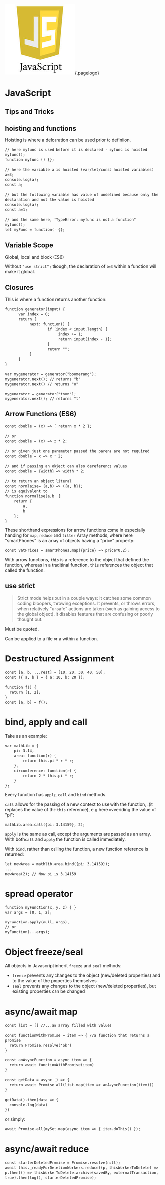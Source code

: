 ![Javascript Logo](/uploads/logos/javascript-logo.jpg "Javascript Logo"){.pagelogo}
<!-- TITLE: Javascript -->
<!-- SUBTITLE: A collection of JavaScript/TypeScript -->

# JavaScript
## Tips and Tricks
## hoisting and functions
Hoisting is where a delcaration can be used prior to definiion.
```
// here myfunc is used before it is declared - myfunc is hoisted
myfunc();
function myfunc () {};

// here the variable a is hoisted (var/let/const hoisted variables)
a=3;
console.log(a);
const a;

// but the following variable has value of undefined because only the declaration and not the value is hoisted
console.log(a);
const a=1;

// and the same here, "TypeError: myfunc is not a function"
myfunc();
let myFunc = function() {};
```

## Variable Scope
Global, local and block (ES6)

Without `"use strict";` though, the declaration of `b=3` within a function will make it global.

## Closures
This is where a function returns another function:
```
function generator(input) {
      var index = 0;
      return {
           next: function() {
                   if (index < input.length) {
                        index += 1;
                        return input[index - 1];
                   }
                   return "";
           } 
      }
}

var mygenerator = generator("boomerang");
mygenerator.next(); // returns "b"
mygenerator.next() // returns "o"

mygenerator = generator("toon");
mygenerator.next(); // returns "t"
```

## Arrow Functions (ES6)
```
const double = (x) => { return x * 2 };

// or
const double = (x) => x * 2;

// or given just one parameter passed the parens are not required
const double = x => x * 2;

// and if passing an object can also dereference values
const double = {width} => width * 2;

// to return an object literal
const normlaise= (a,b) => ({a, b});
// is equivalent to
function normalise(a,b) {
	return {
		a,
		b
	};
}
```

These shorthand expressions for arrow functions come in especially handing for `map`, `reduce` and `filter` Array methods, where here "smartPhones" is an array of objects having a "price" property:
```
const vatPrices = smartPhones.map({price} => price*0.2);
```

With arrow functions, `this` is a reference to the object that defined the function, whereas in a traditinal function, `this` references the object that called the function.

## use strict
> Strict mode helps out in a couple ways:
>        It catches some common coding bloopers, throwing exceptions.
>        It prevents, or throws errors, when relatively "unsafe" actions are taken (such as gaining access to the global object).
>        It disables features that are confusing or poorly thought out.

Must be quoted.

Can be applied to a file or a within a function.

# Destructured Assignment
```
const [a, b, ...rest] = [10, 20, 30, 40, 50];
const ({ a, b } = { a: 10, b: 20 });

function f() {
  return [1, 2];
}
const [a, b] = f(); 
```
# bind, apply and call
Take as an example:
```
var mathLib = {
    pi: 3.14,
    area: function(r) {
        return this.pi * r * r;
    },
    circumference: function(r) {
        return 2 * this.pi * r;
    }
};
```

Every function has `apply`, `call` and `bind` methods.

`call` allows for the passing of a new context to use with the function, .(it replaces the value of the `this` reference), e.g here ovveriding the value of "pi":
```
mathLib.area.call({pi: 3.14159}, 2);
```

`apply` is the same as call, except the arguments are passed as an array. With both`call` and `apply` the function is called immediately.

With `bind`, rather than calling the function, a new function reference is returned:
```
let newArea = mathlib.area.bind({pi: 3.14159});
...
newArea(2); // Now pi is 3.14159
```
# spread operator
```
function myFunction(x, y, z) { }
var args = [0, 1, 2];

myFunction.apply(null, args);
// or
myFunction(...args);
```

# Object freeze/seal
All objects in Javascript inherit `freeze` and `seal` methods:
* `freeze` prevents any changes to the object (new/deleted properties) and to the value of the properties themselves
* `seal` prevents any changes to the object (new/deleted properties), but existing properties can be changed


# async/await map
```
const list = [] //...an array filled with values

const functionWithPromise = item => { //a function that returns a promise
  return Promise.resolve('ok')
}

const anAsyncFunction = async item => {
  return await functionWithPromise(item)
}

const getData = async () => {
  return await Promise.all(list.map(item => anAsyncFunction(item)))
}

getData().then(data => {
  console.log(data)
})
```

or simply:
```
await Promise.all(mySet.map(async item => { item.doThis() });
```

# async/await reduce
```
const starterDeletedPromise = Promise.resolve(null);
await this._readyForDeletionWorkers.reduce((p, thisWorkerToDelete) => p.then(() => thisWorkerToDelete.archive(savedBy, externalTransaction, true).then(log)), starterDeletedPromise);
```